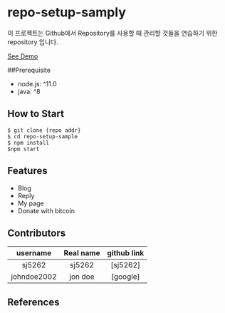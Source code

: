 # repo-setup-samply

이 프로젝트는 Github에서 Repository를 사용할 때 관리할 것들을 연습하기 위한 repository 입니다.

[See Demo](https://github.com/suji5262/repo-setup-samply)

##Prerequisite
- node.js: ^11.0
- java: ^8

## How to Start

```shell
$ git clone {repo addr}
$ cd repo-setup-sample
$ npm install
$npm start
```

## Features

- Blog
- Reply
- My page
- Donate with bitcoin

## Contributors

|username|Real name|github link|
|:--:|:--:|:--:|
|sj5262|sj5262|[sj5262]|(https://github.com/suji5262/repo-setup-samply.git)|
|johndoe2002|jon doe|[google]|(https://www.google.com/)

## References
